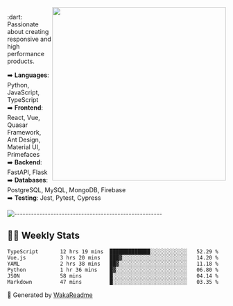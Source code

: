 <img src="https://github-readme-stats.vercel.app/api?username=iguit0&show_icons=true&include_all_commits=true&count_private=true&theme=dracula" min-width="400px" max-width="400px" width="400px" align="right" />

<p align="left"> 
  :dart: Passionate about creating responsive and high performance products.
</p>

<p align="left">
  ➡️ <strong>Languages</strong>: Python, JavaScript, TypeScript<br>
  ➡️ <strong>Frontend</strong>: React, Vue, Quasar Framework, Ant Design, Material UI, Primefaces<br>
  ➡️ <strong>Backend</strong>: FastAPI, Flask<br>
  ➡️ <strong>Databases</strong>: PostgreSQL, MySQL, MongoDB, Firebase<br>
  ➡️ <strong>Testing</strong>: Jest, Pytest, Cypress<br>
</p>

![-----------------------------------------------------](https://raw.githubusercontent.com/andreasbm/readme/master/assets/lines/vintage.png)

## :man_technologist: Weekly Stats
<!--START_SECTION:waka-->

```text
TypeScript       12 hrs 19 mins  █████████████░░░░░░░░░░░░   52.29 %
Vue.js           3 hrs 20 mins   ███▓░░░░░░░░░░░░░░░░░░░░░   14.20 %
YAML             2 hrs 38 mins   ██▓░░░░░░░░░░░░░░░░░░░░░░   11.18 %
Python           1 hr 36 mins    █▓░░░░░░░░░░░░░░░░░░░░░░░   06.80 %
JSON             58 mins         █░░░░░░░░░░░░░░░░░░░░░░░░   04.14 %
Markdown         47 mins         █░░░░░░░░░░░░░░░░░░░░░░░░   03.35 %
```

<!--END_SECTION:waka-->

🚀 Generated by [WakaReadme](https://github.com/athul/waka-readme)
